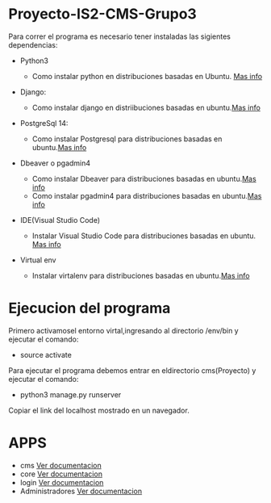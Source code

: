 # Proyecto-IS2-CMS-Grupo3
Para correr el programa es necesario tener instaladas las sigientes dependencias:

- Python3

  - Como instalar python en distribuciones basadas en Ubuntu. [Mas info](https://docs.python-guide.org/starting/install3/linux/)
        


- Django:

  - Como instalar django en distriibuciones basadas en ubuntu.[Mas info](https://pythondiario.com/2021/03/como-instalar-y-configurar-django-en-ubuntu-20-04.html)

- PostgreSql 14:

  - Como instalar Postgresql para distribuciones basadas en ubuntu.[Mas info](https://www.digitalocean.com/community/tutorials/how-to-install-and-use-postgresql-on-ubuntu-20-04-es)

 - Dbeaver o pgadmin4
    
    - Como instalar Dbeaver para distribuciones basadas en ubuntu.[Mas info](https://blonder413.wordpress.com/2021/05/20/instalar-dbeaver-ce-en-ubuntu-20-04/)
    - Como instalar pgadmin4 para distribuciones basadas en ubuntu.[Mas info](https://noviello.it/es/como-instalar-pgadmin4-en-ubuntu-20-04-lts/)

- IDE(Visual Studio Code)    

  - Instalar Visual Studio Code para distribuciones basadas en ubuntu. [Mas info](https://www.arsys.es/blog/como-instalar-visual-studio-code-en-ubuntu)

- Virtual env
   - Instalar virtalenv para distribuciones basadas en ubuntu.[Mas info](https://ludwingperezt.medium.com/instalar-virtualenv-con-python3-en-ubuntu-20-04-11729720ec53)


# Ejecucion del programa

Primero activamosel entorno virtal,ingresando al directorio /env/bin y ejecutar el comando:

- source activate 


Para ejecutar el programa debemos entrar en eldirectorio cms(Proyecto) y ejecutar el comando: 
 
 - python3 manage.py runserver 

Copiar el link del localhost mostrado en un navegador.

# APPS

- cms [Ver documentacion](Documentacion/cms.md)
- core [Ver documentacion](Documentacion/cms.md)
- login [Ver documentacion](Documentacion/cms.md)
- Administradores [Ver documentacion](Documentacion/cms.md)